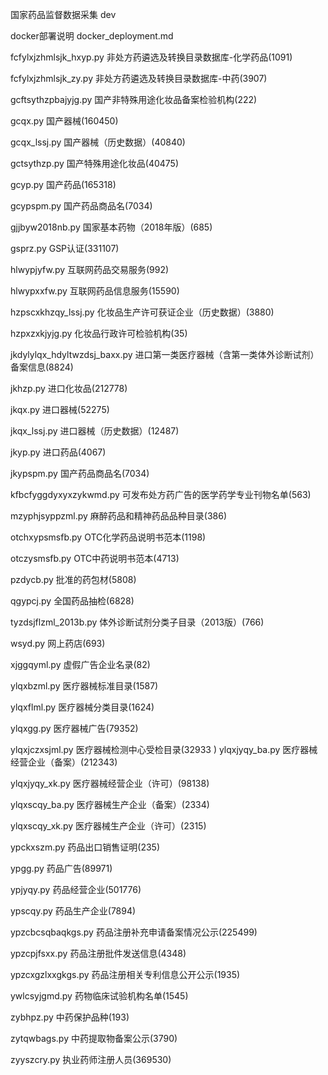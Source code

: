 国家药品监督数据采集 dev

docker部署说明  docker_deployment.md

fcfylxjzhmlsjk_hxyp.py  	非处方药遴选及转换目录数据库-化学药品(1091)

fcfylxjzhmlsjk_zy.py        	非处方药遴选及转换目录数据库-中药(3907)

gcftsythzpbajyjg.py        	国产非特殊用途化妆品备案检验机构(222)

gcqx.py                     	国产器械(160450)

gcqx_lssj.py                	国产器械（历史数据）(40840)

gctsythzp.py                	国产特殊用途化妆品(40475)

gcyp.py                     	国产药品(165318)

gcypspm.py                  	国产药品商品名(7034)

gjjbyw2018nb.py             	国家基本药物（2018年版）(685)

gsprz.py                    	GSP认证(331107)

hlwypjyfw.py                	互联网药品交易服务(992)

hlwypxxfw.py                	互联网药品信息服务(15590)

hzpscxkhzqy_lssj.py         	化妆品生产许可获证企业（历史数据）(3880)

hzpxzxkjyjg.py                	化妆品行政许可检验机构(35)

jkdylylqx_hdyltwzdsj_baxx.py    进口第一类医疗器械（含第一类体外诊断试剂）备案信息(8824)

jkhzp.py                        进口化妆品(212778)

jkqx.py                     	进口器械(52275)

jkqx_lssj.py                  	进口器械（历史数据）(12487)

jkyp.py                    	进口药品(4067)

jkypspm.py                 	国产药品商品名(7034)

kfbcfyggdyxyxzykwmd.py        	可发布处方药广告的医学药学专业刊物名单(563)

mzyphjsyppzml.py                麻醉药品和精神药品品种目录(386)

otchxypsmsfb.py                 OTC化学药品说明书范本(1198)

otczysmsfb.py                   OTC中药说明书范本(4713)

pzdycb.py                       批准的药包材(5808)

qgypcj.py                       全国药品抽检(6828)

tyzdsjflzml_2013b.py            体外诊断试剂分类子目录（2013版）(766)

wsyd.py                         网上药店(693)

xjggqyml.py                     虚假广告企业名录(82)

ylqxbzml.py                     医疗器械标准目录(1587)

ylqxflml.py                     医疗器械分类目录(1624)

ylqxgg.py                       医疗器械广告(79352)

ylqxjczxsjml.py                 医疗器械检测中心受检目录(32933
)
ylqxjyqy_ba.py                  医疗器械经营企业（备案）(212343)   
  
ylqxjyqy_xk.py                  医疗器械经营企业（许可）(98138)

ylqxscqy_ba.py                  医疗器械生产企业（备案）(2334)

ylqxscqy_xk.py                  医疗器械生产企业（许可）(2315)

ypckxszm.py                     药品出口销售证明(235)

ypgg.py                         药品广告(89971)

ypjyqy.py                       药品经营企业(501776)

ypscqy.py                       药品生产企业(7894)

ypzcbcsqbaqkgs.py               药品注册补充申请备案情况公示(225499)

ypzcpjfsxx.py                   药品注册批件发送信息(4348)

ypzcxgzlxxgkgs.py               药品注册相关专利信息公开公示(1935)

ywlcsyjgmd.py                   药物临床试验机构名单(1545)

zybhpz.py                       中药保护品种(193)

zytqwbags.py                    中药提取物备案公示(3790)

zyyszcry.py                     执业药师注册人员(369530)
